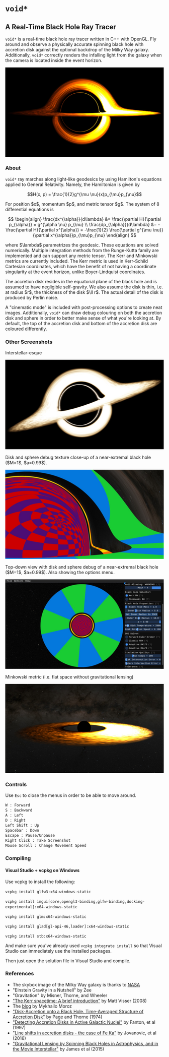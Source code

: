 # `void*`
## A Real-Time Black Hole Ray Tracer

<p><code>void*</code> is a real-time black hole ray tracer written in C++ with OpenGL.  Fly
around and observe a physically accurate spinning black hole with accretion disk against the optional backdrop of
the Milky Way galaxy.  Additionally, <code>void*</code> correctly renders the infalling light
from the galaxy when the camera is located inside the event horizon.</p>

![Cinematic](voidstar/docs/images/cinematic.jpeg)

### About

<p><code>void*</code> ray marches along light-like geodesics by using Hamilton's equations applied 
to General Relativity.  Namely, the Hamiltonian is given by</p>

$$H(x, p) = \frac{1}{2}g^{\mu \nu}(x)p_{\mu}p_{\nu}$$

<p>For position $x$, momentum $p$, and metric tensor $g$.  The system of 8
differential equations is</p>

$$
\begin{align}
\frac{dx^{\alpha}}{d\lambda} &= \frac{\partial H}{\partial p_{\alpha}} = g^{\alpha \nu} p_{\nu} \\
\frac{dp_{\alpha}}{d\lambda} &= -\frac{\partial H}{\partial x^{\alpha}} = -\frac{1}{2} \frac{\partial g^{\mu \nu}}{\partial x^{\alpha}}p_{\mu}p_{\nu}
\end{align}
$$

<p>where $\lambda$ parametrizes the geodesic.  These equations are solved numerically.
Multiple integration methods from the Runge-Kutta family are implemented and can support
any metric tensor.  The Kerr and Minkowski metrics are currently included.  The Kerr
metric is used in Kerr-Schild Cartesian coordinates, which have the benefit of not having
a coordinate singularity at the event horizon, unlike Boyer-Lindquist coordinates.</p>

<p>The accretion disk resides in the equatorial plane of the black hole and 
is assumed to have negligible self-gravity.  We also assume the disk is thin, i.e. at 
radius $r$, the thickness of the disk $\ll r$.  The actual detail of the disk is produced by 
Perlin noise.</p>

<p>A "cinematic mode" is included with post-processing options to create neat images.
Additionally, <code>void*</code> can draw debug colouring on both the accretion disk and
sphere in order to better make sense of what you're looking at.  By default, the top of
the accretion disk and bottom of the accretion disk are coloured differently.</p>

### Other Screenshots
<p>Interstellar-esque</p>

![Main shot](voidstar/docs/images/interstellar.jpeg)

<p>Disk and sphere debug texture close-up of a near-extremal black hole ($M=1$, $a=0.99$).</p>

![Closeup Debug](voidstar/docs/images/closeup_debug.jpeg)

<p>Top-down view with disk and sphere debug of a near-extremal black hole ($M=1$, $a=0.99$).  Also showing the options menu.</p>

![Above Debug](voidstar/docs/images/above_debug.jpeg)

<p>Minkowski metric (i.e. flat space without gravitational lensing)</p>

![Without Lensing](voidstar/docs/images/flat.jpeg)


### Controls
Use `Esc` to close the menus in order to be able to move around.

```
W : Forward
S : Backward
A : Left
D : Right
Left Shift : Up
Spacebar : Down
Escape : Pause/Unpause
Right Click : Take Screenshot
Mouse Scroll : Change Movement Speed
```


### Compiling
#### Visual Studio + vcpkg on Windows

Use vcpkg to install the following:

`vcpkg install glfw3:x64-windows-static`

`vcpkg install imgui[core,opengl3-binding,glfw-binding,docking-experimental]:x64-windows-static`

`vcpkg install glm:x64-windows-static`

`vcpkg install glad[gl-api-46,loader]:x64-windows-static`

`vcpkg install stb:x64-windows-static`

And make sure you've already used `vcpkg integrate install` so that Visual Studio can immediately use the installed packages.

Then just open the solution file in Visual Studio and compile.


### References

- The skybox image of the Milky Way galaxy is thanks to [NASA](https://svs.gsfc.nasa.gov/cgi-bin/details.cgi?aid=4851)
- "Einstein Gravity in a Nutshell" by Zee
- "Gravitation" by Misner, Thorne, and Wheeler
- ["The Kerr spacetime: A brief introduction"](https://arxiv.org/abs/0706.0622) by Matt Visser (2008)
- The [blog](https://michaelmoroz.github.io/TracingGeodesics/) by Mykhailo Moroz
- ["Disk-Accretion onto a Black Hole. Time-Averaged Structure of Accretion Disk"](https://ui.adsabs.harvard.edu/abs/1974ApJ...191..499P/abstract) by Page and Thorne (1974)
- ["Detecting Accretion Disks in Active Galactic Nuclei"](https://ui.adsabs.harvard.edu/abs/1997PASJ...49..159F/abstract) by Fanton, et al (1997)
- ["Line shifts in accretion disks - the case of Fe Ka"](https://arxiv.org/abs/1601.02389) by Jovanovic, et al (2016)
- ["Gravitational Lensing by Spinning Black Holes in Astrophysics, and in the Movie Interstellar"](https://arxiv.org/abs/1502.03808) by James et al (2015)